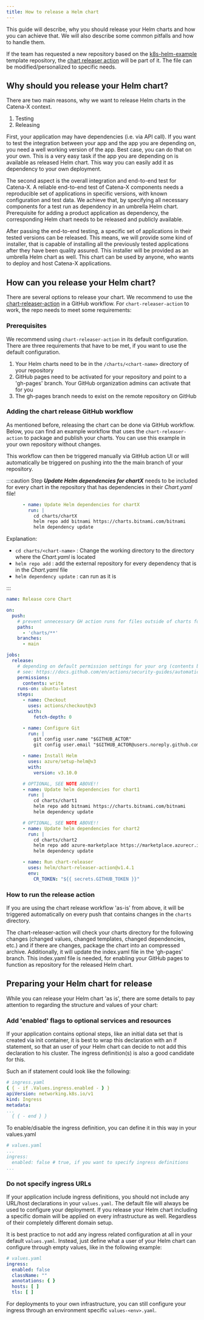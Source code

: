 ```yaml
---
title: How to release a Helm chart
---
```


This guide will describe, why you should release your Helm charts and how you can achieve that. We will also describe some common pitfalls and how to handle them.

If the team has requested a new repository based on the [k8s-helm-example](https://github.com/catenax-ng/k8s-Helm-example) template repository, the [chart releaser action](#adding-the-chart-release-github-workflow) will be part of it. The file can be modified/personalized to specific needs.

## Why should you release your Helm chart?

There are two main reasons, why we want to release Helm charts in the Catena-X context.

1. Testing
2. Releasing

First, your application may have dependencies (i.e. via API call). If you want to test the integration between your app and the app you are depending on, you need a well working version of the app. Best case, you can do that on your own. This is a very easy task if the app you are depending on is available as released Helm chart. This way you can easily add it as dependency to your own deployment.

The second aspect is the overall integration and end-to-end test for Catena-X. A reliable end-to-end test of Catena-X components needs a reproducible set of applications in specific versions, with known configuration and test data. We achieve that, by specifying all necessary components for a test run as dependency in an umbrella Helm chart. Prerequisite for adding a product application as dependency, the corresponding Helm chart needs to be released and publicly available.

After passing the end-to-end testing, a specific set of applications in their tested versions can be released. This means, we will provide some kind of installer, that is capable of installing all the previously tested applications after they have been quality assured. This installer will be provided as an umbrella Helm chart as well. This chart can  be used by anyone, who wants to deploy and host Catena-X applications.

## How can you release your Helm chart?

There are several options to release your chart. We recommend to use the
[chart-releaser-action](https://github.com/helm/chart-releaser-action) in a GitHub workflow. For `chart-releaser-action` to work, the repo needs to meet some requirements:

### Prerequisites

We recommend using `chart-releaser-action` in its default configuration. There are three requirements that have to be met, if you want to use the default configuration.

1. Your Helm charts need to be in the `/charts/<chart-name>` directory of your repository
2. GitHub pages need to be activated for your repository and point to a 'gh-pages' branch. Your GitHub organization admins can activate that for you
3. The gh-pages branch needs to exist on the remote repository on GitHub

### Adding the chart release GitHub workflow

As mentioned before, releasing the chart can be done via GitHub workflow. Below, you can find an example workflow that uses the `chart-releaser-action` to package and publish your charts. You can use this example in your own repository without changes.

This workflow can then be triggered manually via GitHub action UI or will automatically be triggered on pushing into the the main branch of your repository.

:::caution
Step ___Update Helm dependencies for chartX___ needs to be included for every chart in the repository that has
dependencies in their _Chart.yaml_ file!

```yaml
      - name: Update Helm dependencies for chartX
        run: |
          cd charts/chartX
          helm repo add bitnami https://charts.bitnami.com/bitnami
          helm dependency update
```

Explanation:

- `cd charts/<chart-name>` : Change the working directory to the directory where the _Chart.yaml_ is located
- `helm repo add` : add the external repository for every dependency that is in the _Chart.yaml_ file
- `helm dependency update` : can run as it is

:::

```yaml
name: Release core Chart

on:
  push:
    # prevent unnecessary GH action runs for files outside of charts folder
    paths:
      - 'charts/**'
    branches:
      - main

jobs:
  release:
    # depending on default permission settings for your org (contents being read-only or read-write for workloads), you will have to add permissions
    # see: https://docs.github.com/en/actions/security-guides/automatic-token-authentication#modifying-the-permissions-for-the-github_token
    permissions:
      contents: write
    runs-on: ubuntu-latest
    steps:
      - name: Checkout
        uses: actions/checkout@v3
        with:
          fetch-depth: 0

      - name: Configure Git
        run: |
          git config user.name "$GITHUB_ACTOR"
          git config user.email "$GITHUB_ACTOR@users.noreply.github.com"

      - name: Install Helm
        uses: azure/setup-helm@v3
        with:
          version: v3.10.0

      # OPTIONAL, SEE NOTE ABOVE!!
      - name: Update helm dependencies for chart1
        run: |
          cd charts/chart1
          helm repo add bitnami https://charts.bitnami.com/bitnami
          helm dependency update

      # OPTIONAL, SEE NOTE ABOVE!!
      - name: Update helm dependencies for chart2
        run: |
          cd charts/chart2
          helm repo add azure-marketplace https://marketplace.azurecr.io/helm/v1/repo
          helm dependency update

      - name: Run chart-releaser
        uses: helm/chart-releaser-action@v1.4.1
        env:
          CR_TOKEN: "${{ secrets.GITHUB_TOKEN }}"
```

### How to run the release action

If you are using the chart release workflow 'as-is' from above, it will be triggered automatically on every push that contains changes in the `charts` directory.

The chart-releaser-action will check your charts directory for the following changes (changed values, changed templates, changed dependencies, etc.) and if there are changes, package the chart into an compressed archive. Additionally, it will update the index.yaml file in the 'gh-pages' branch. This index.yaml file is needed, for enabling your GitHub pages to function as repository for the released Helm chart.

## Preparing your Helm chart for release

While you can release your Helm chart 'as is', there are some details to pay attention to regarding the structure and values of your chart:

### Add 'enabled' flags to optional services and resources

If your application contains optional steps, like an initial data set that is created via init container, it is best to wrap this declaration with an if statement, so that an user of your Helm chart can decide to not add this declaration to his cluster. The ingress definition(s) is also a good candidate for this.

Such an if statement could look like the following:

```yaml
# ingress.yaml
{ { - if .Values.ingress.enabled - } }
apiVersion: networking.k8s.io/v1
kind: Ingress
metadata:
...
  { { - end } }
```

To enable/disable the ingress definition, you can define it in this way in your values.yaml

```yaml
# values.yaml
...
ingress:
  enabled: false # true, if you want to specify ingress definitions
...
```

### Do not specify ingress URLs

If your application include ingress definitions, you should not include any URL/host declarations in your
`values.yaml`. The default file will always be used to configure your deployment. If you release your Helm chart including a specific domain will be applied on every infrastructure as well. Regardless of their completely different domain setup.

It is best practice to not add any ingress related configuration at all in your default `values.yaml`. Instead, just define what a user of your Helm chart can configure through empty values, like in the following example:

```yaml
# values.yaml
ingress:
  enabled: false
  className: ""
  annotations: { }
  hosts: [ ]
  tls: [ ]
```

For deployments to your own infrastructure, you can still configure your ingress through an environment specific `values-<env>.yaml`.

